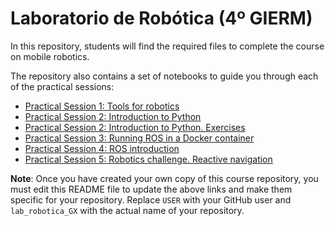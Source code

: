 # Laboratorio de Robótica (4º GIERM)

In this repository, students will find the required files to complete the course on mobile robotics.

The repository also contains a set of notebooks to guide you through each of the practical sessions:

- [Practical Session 1: Tools for robotics](https://colab.research.google.com/github/USER/lab_robotica_GX/blob/main/notebooks/LR_Practica_01.ipynb)
- [Practical Session 2: Introduction to Python](https://colab.research.google.com/github/USER/lab_robotica_GX/blob/main/notebooks/LR_Practica_02.ipynb)
- [Practical Session 2: Introduction to Python. Exercises](https://colab.research.google.com/github/USER/lab_robotica_GX/blob/main/notebooks/LR_Practica_02_ejercicios.ipynb)
- [Practical Session 3: Running ROS in a Docker container](https://colab.research.google.com/github/USER/lab_robotica_GX/blob/main/notebooks/LR_Practica_03.ipynb)
- [Practical Session 4: ROS introduction](https://colab.research.google.com/github/USER/lab_robotica_GX/blob/main/notebooks/LR_Practica_04.ipynb)
- [Practical Session 5: Robotics challenge. Reactive navigation](https://colab.research.google.com/github/USER/lab_robotica_GX/blob/main/notebooks/LR_Practica_05.ipynb)

__Note__: Once you have created your own copy of this course repository, you must edit this README file to update the above links and make them specific for your repository. Replace `USER` with your GitHub user and `lab_robotica_GX` with the actual name of your repository.
 
